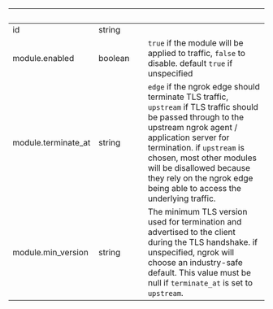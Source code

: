 
|&nbsp;|&nbsp;|&nbsp;|&nbsp;|
|---|---|---|---|
| id | string | |  |
| module.enabled | boolean | | `true` if the module will be applied to traffic, `false` to disable. default `true` if unspecified |
| module.terminate_at | string | | `edge` if the ngrok edge should terminate TLS traffic, `upstream` if TLS traffic should be passed through to the upstream ngrok agent / application server for termination. if `upstream` is chosen, most other modules will be disallowed because they rely on the ngrok edge being able to access the underlying traffic. |
| module.min_version | string | | The minimum TLS version used for termination and advertised to the client during the TLS handshake. if unspecified, ngrok will choose an industry-safe default. This value must be null if `terminate_at` is set to `upstream`. |